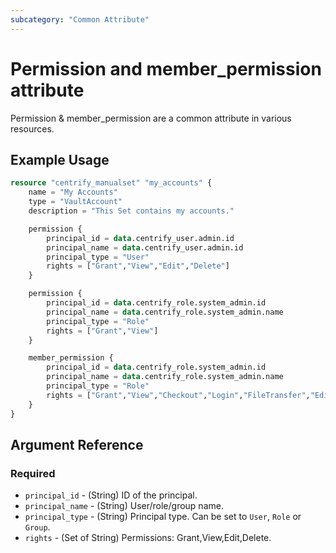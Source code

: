 ```yaml
---
subcategory: "Common Attribute"
---
```


# Permission and member_permission attribute

Permission & member_permission are a common attribute in various resources.

## Example Usage

```terraform
resource "centrify_manualset" "my_accounts" {
    name = "My Accounts"
    type = "VaultAccount"
    description = "This Set contains my accounts."

    permission {
        principal_id = data.centrify_user.admin.id
        principal_name = data.centrify_user.admin.id
        principal_type = "User"
        rights = ["Grant","View","Edit","Delete"]
    }

    permission {
        principal_id = data.centrify_role.system_admin.id
        principal_name = data.centrify_role.system_admin.name
        principal_type = "Role"
        rights = ["Grant","View"]
    }

    member_permission {
        principal_id = data.centrify_role.system_admin.id
        principal_name = data.centrify_role.system_admin.name
        principal_type = "Role"
        rights = ["Grant","View","Checkout","Login","FileTransfer","Edit","Delete","UpdatePassword","WorkspaceLogin","RotatePassword"]
    }
}
```

## Argument Reference

### Required

- `principal_id` - (String) ID of the principal.
- `principal_name` - (String) User/role/group name.
- `principal_type` - (String) Principal type. Can be set to `User`, `Role` or `Group`.
- `rights` - (Set of String) Permissions: Grant,View,Edit,Delete.
